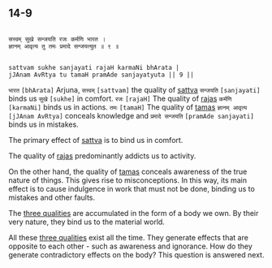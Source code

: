## 14-9


```shloka-sa

सत्त्वम् सुखे सन्जयति रजः कर्मणि भारत ।
ज्ञानम् आवृत्य तु तमः प्रमादे सन्जयत्युत ॥ ९ ॥

```
```shloka-sa-hk

sattvam sukhe sanjayati rajaH karmaNi bhArata |
jJAnam AvRtya tu tamaH pramAde sanjayatyuta || 9 ||

```
`भारत` `[bhArata]` Arjuna, `सत्त्वम्` `[sattvam]` the quality of 
[sattva](14-6.md#sattva) `सन्जयति` `[sanjayati]` binds us `सुखे` `[sukhe]` in comfort. `रजः` `[rajaH]` The quality of 
[rajas](14-7.md#rajas) `कर्मणि` `[karmaNi]` binds us in actions. `तमः` `[tamaH]` The quality of 
[tamas](14-8.md#tamas) `ज्ञानम् आवृत्य` `[jJAnam AvRtya]` conceals knowledge and `प्रमादे सन्जयति` `[pramAde sanjayati]` binds us in mistakes.

The primary effect of 
[sattva](14-6.md#sattva)
 is to bind us in comfort. 

The quality of 
[rajas](14-7.md#rajas)
 predominantly addicts us to activity. 

On the other hand, the quality of 
[tamas](14-8.md#tamas)
 conceals awareness of the true nature of things. This gives rise to misconceptions. In this way, its main effect is to cause indulgence in work that must not be done, binding us to mistakes and other faults.

The 
[three qualities](2-45_to_2-46.md#satva_rajas_tamas)
 are accumulated in the form of a body we own. By their very nature, they bind us to the material world. 

All these 
[three qualities](2-45_to_2-46.md#satva_rajas_tamas)
 exist all the time. They generate effects that are opposite to each other - such as awareness and ignorance. How do they generate contradictory effects on the body? This question is answered next.


